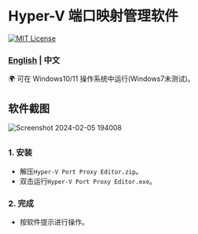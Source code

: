 # Hyper-V 端口映射管理软件
[![MIT License](https://img.shields.io/badge/license-MIT-blue.svg?style=flat)](http://choosealicense.com/licenses/mit/)

### [English](README.md)  | 中文

🌍 可在 Windows10/11 操作系统中运行(Windows7未测试)。

## 软件截图
![Screenshot 2024-02-05 194008](https://github.com/YF-Eternal/Hyper-V-Port-Proxy-Editor/assets/97782472/82368331-5dc2-49b2-9523-3cd8829f8fed)

##
### 1. 安装
* 解压`Hyper-V Port Proxy Editor.zip`。
* 双击运行`Hyper-V Port Proxy Editor.exe`。

### 2. 完成
* 按软件提示进行操作。
